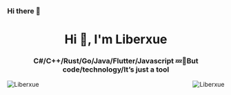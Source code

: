 ### Hi there 👋

<!--
**Liberxue/Liberxue** is a ✨ _special_ ✨ repository because its `README.md` (this file) appears on your GitHub profile.

Here are some ideas to get you started:

- 🔭 I’m currently working on ...
- 🌱 I’m currently learning ...
- 👯 I’m looking to collaborate on ...
- 🤔 I’m looking for help with ...
- 💬 Ask me about ...
- 📫 How to reach me: ...
- 😄 Pronouns: ...
- ⚡ Fun fact: ...
-->

<h1 align="center">Hi 👋, I'm  Liberxue</h1>
<h3 align="center">C#/C++/Rust/Go/Java/Flutter/Javascript 💤👻But code/technology/It’s just a tool</h3>

<p><img align="left" src="https://github-readme-stats.vercel.app/api/top-langs/?username=Liberxue&layout=compact&hide=html" alt="Liberxue" /></p>

<p>&nbsp;<img align="right" src="https://github-readme-stats.vercel.app/api?username=Liberxue&show_icons=true" alt="Liberxue" /></p>

